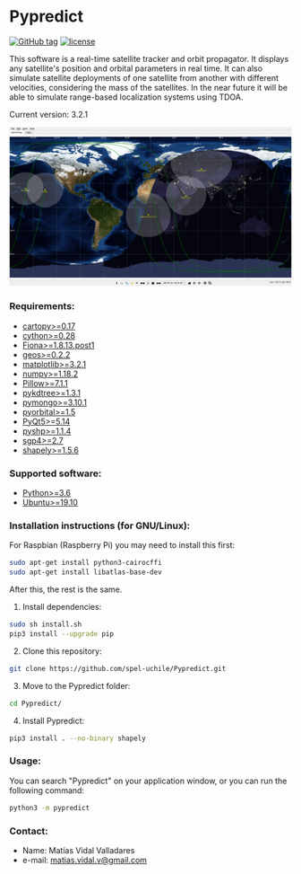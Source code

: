 # Pypredict

[![GitHub tag](https://img.shields.io/github/tag/spel-uchile/Pypredict.svg)](https://github.com/spel-uchile/Pypredict/releases)
[![license](https://img.shields.io/github/license/spel-uchile/Pypredict)](https://www.gnu.org/licenses/gpl-3.0.en.html)

This software is a real-time satellite tracker and orbit propagator. It displays any satellite's position and orbital parameters in real time. It can also simulate satellite deployments of one satellite from another with different velocities, considering the mass of the satellites. In the near future it will be able to simulate range-based localization systems using TDOA.

Current version: 3.2.1

![](pypredict/img/Screenshot.png)

### Requirements:

* [cartopy>=0.17](https://github.com/SciTools/cartopy)
* [cython>=0.28](https://github.com/cython/cython)
* [Fiona>=1.8.13.post1](https://github.com/Toblerity/Fiona)
* [geos>=0.2.2](https://github.com/grst/geos)
* [matplotlib>=3.2.1](https://github.com/matplotlib/matplotlib)
* [numpy>=1.18.2](https://github.com/numpy/numpy)
* [Pillow>=7.1.1](https://github.com/python-pillow/Pillow)
* [pykdtree>=1.3.1](https://github.com/storpipfugl/pykdtree)
* [pymongo>=3.10.1](https://github.com/mongodb/mongo-python-driver)
* [pyorbital>=1.5](https://github.com/pytroll/pyorbital)
* [PyQt5>=5.14](https://pypi.org/project/PyQt5/)
* [pyshp>=1.1.4](https://github.com/GeospatialPython/pyshp)
* [sgp4>=2.7](https://github.com/brandon-rhodes/python-sgp4)
* [shapely>=1.5.6](https://github.com/simplegeo/shapely)

### Supported software:

* [Python>=3.6](https://www.python.org/downloads/)
* [Ubuntu>=19.10](https://ubuntu.com/download/desktop)

### Installation instructions (for GNU/Linux):

For Raspbian (Raspberry Pi) you may need to install this first:
```bash
sudo apt-get install python3-cairocffi
sudo apt-get install libatlas-base-dev
```

After this, the rest is the same.

1. Install dependencies:
```bash
sudo sh install.sh
pip3 install --upgrade pip
```
2. Clone this repository:
```bash
git clone https://github.com/spel-uchile/Pypredict.git
```
3. Move to the Pypredict folder:
```bash
cd Pypredict/
```
4. Install Pypredict:
```bash
pip3 install . --no-binary shapely
```

### Usage:

You can search "Pypredict" on your application window, or you can run the following command:
```bash
python3 -m pypredict
```

### Contact:

* Name: Matías Vidal Valladares
* e-mail: matias.vidal.v@gmail.com
